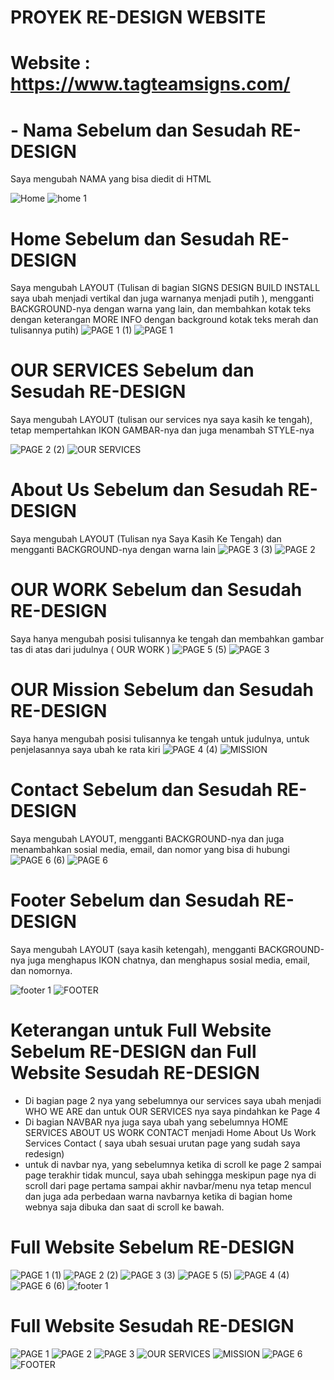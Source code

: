 # PROYEK RE-DESIGN WEBSITE
# Website : https://www.tagteamsigns.com/

# - Nama Sebelum dan Sesudah RE-DESIGN
Saya mengubah NAMA yang bisa diedit di HTML

![Home](https://github.com/wahyudi1203/REDESIGNWEB/assets/169666649/a54874da-5e99-4abe-a654-e4e748956bed)   ![home 1](https://github.com/wahyudi1203/REDESIGNWEB/assets/169666649/c043e16a-ea32-4c12-b777-68b4b1542281)

# Home Sebelum dan Sesudah RE-DESIGN
Saya mengubah LAYOUT (Tulisan di bagian SIGNS DESIGN BUILD INSTALL saya ubah menjadi vertikal dan juga warnanya menjadi putih ), mengganti BACKGROUND-nya dengan warna yang lain, dan membahkan kotak teks dengan keterangan MORE INFO dengan background kotak teks merah dan tulisannya putih)
![PAGE 1 (1)](https://github.com/wahyudi1203/REDESIGNWEB/assets/169666649/39a11d8c-807c-4689-b01a-4db65f4f608f)
![PAGE 1](https://github.com/wahyudi1203/REDESIGNWEB/assets/169666649/253d8875-bf46-42a7-b0f6-d1101ca98791)

# OUR SERVICES Sebelum dan Sesudah RE-DESIGN
Saya mengubah LAYOUT (tulisan our services nya saya kasih ke tengah), tetap mempertahkan IKON GAMBAR-nya dan juga menambah STYLE-nya

![PAGE 2 (2)](https://github.com/wahyudi1203/REDESIGNWEB/assets/169666649/732c7e6b-0657-48d3-ae50-773b1dd1d984)
![OUR SERVICES](https://github.com/wahyudi1203/REDESIGNWEB/assets/169666649/25ceddfe-21bd-4220-a23c-d80500724f39)

# About Us Sebelum dan Sesudah RE-DESIGN
Saya mengubah LAYOUT (Tulisan nya Saya Kasih Ke Tengah) dan mengganti BACKGROUND-nya dengan warna lain
![PAGE 3 (3)](https://github.com/wahyudi1203/REDESIGNWEB/assets/169666649/dfa6a344-8ab9-43b0-aee4-b24a8bffc688)
![PAGE 2](https://github.com/wahyudi1203/REDESIGNWEB/assets/169666649/ad016559-b6fe-470a-ab19-cd71fb4ee17b)

# OUR WORK Sebelum dan Sesudah RE-DESIGN
Saya hanya mengubah posisi tulisannya ke tengah dan membahkan gambar tas di atas dari judulnya ( OUR WORK )
![PAGE 5 (5)](https://github.com/wahyudi1203/REDESIGNWEB/assets/169666649/2b10234a-77e8-45a3-8ced-d8004e6d6ae3)
![PAGE 3](https://github.com/wahyudi1203/REDESIGNWEB/assets/169666649/23b50e57-e467-471a-80e2-cad3a444c95e)

# OUR Mission Sebelum dan Sesudah RE-DESIGN
Saya hanya mengubah posisi tulisannya ke tengah untuk judulnya, untuk penjelasannya saya ubah ke rata kiri
![PAGE 4 (4)](https://github.com/wahyudi1203/REDESIGNWEB/assets/169666649/f4d2bf97-48e6-43af-a90e-b0a778399e02)
![MISSION](https://github.com/wahyudi1203/REDESIGNWEB/assets/169666649/42e55ccf-cc0b-4ec7-9154-d999cbac06e3)


# Contact Sebelum dan Sesudah RE-DESIGN
Saya mengubah LAYOUT, mengganti BACKGROUND-nya dan juga menambahkan sosial media, email, dan nomor yang bisa di hubungi
![PAGE 6 (6)](https://github.com/wahyudi1203/REDESIGNWEB/assets/169666649/6cf30800-36dd-40b9-8000-70885b95249c)
![PAGE 6](https://github.com/wahyudi1203/REDESIGNWEB/assets/169666649/52457df3-c1da-4e1f-af99-5042960adacd)

# Footer Sebelum dan Sesudah RE-DESIGN
Saya mengubah LAYOUT (saya kasih ketengah), mengganti BACKGROUND-nya juga menghapus IKON chatnya, dan menghapus sosial media, email, dan nomornya.

![footer 1](https://github.com/wahyudi1203/REDESIGNWEB/assets/169666649/2195634a-96c3-4a96-9d48-e0b084722e6c)
![FOOTER](https://github.com/wahyudi1203/REDESIGNWEB/assets/169666649/d493f8df-94b5-4502-9be1-f36b897cc517)

# Keterangan untuk Full Website Sebelum RE-DESIGN dan Full Website Sesudah RE-DESIGN
- Di bagian page 2 nya yang sebelumnya our services saya ubah menjadi WHO WE ARE dan untuk OUR SERVICES nya saya pindahkan ke Page 4
- Di bagian NAVBAR nya juga saya ubah yang sebelumnya HOME SERVICES ABOUT US WORK CONTACT menjadi Home About Us Work Services Contact ( saya ubah sesuai urutan page yang sudah saya redesign)
- untuk di navbar nya, yang sebelumnya ketika di scroll ke page 2 sampai page terakhir tidak muncul, saya ubah sehingga meskipun page nya di scroll dari page pertama sampai akhir navbar/menu nya tetap mencul dan juga ada perbedaan warna navbarnya ketika di bagian home webnya saja dibuka dan saat di scroll ke bawah.
  
# Full Website Sebelum RE-DESIGN
![PAGE 1 (1)](https://github.com/wahyudi1203/REDESIGNWEB/assets/169666649/ceb8b5be-4b2b-49ea-bf84-90807d0aa222)
![PAGE 2 (2)](https://github.com/wahyudi1203/REDESIGNWEB/assets/169666649/96b57ec2-36fe-4cdb-a281-842826f2b026)
![PAGE 3 (3)](https://github.com/wahyudi1203/REDESIGNWEB/assets/169666649/8371e317-0764-4f15-a2c1-362ccee9e929)
![PAGE 5 (5)](https://github.com/wahyudi1203/REDESIGNWEB/assets/169666649/39157d15-e717-4ced-ac8e-e07f399c8702)
![PAGE 4 (4)](https://github.com/wahyudi1203/REDESIGNWEB/assets/169666649/7dd00308-7f04-4828-add8-6f81bb9157e2)
![PAGE 6 (6)](https://github.com/wahyudi1203/REDESIGNWEB/assets/169666649/91654e02-92dd-4cbf-bc58-c1593523b996)
![footer 1](https://github.com/wahyudi1203/REDESIGNWEB/assets/169666649/85bdfe83-6a18-4728-a9af-f6f758c549c1)

# Full Website Sesudah RE-DESIGN
![PAGE 1](https://github.com/wahyudi1203/REDESIGNWEB/assets/169666649/9fb1c1e7-6110-43d3-a88e-7b7577a9c566)
![PAGE 2](https://github.com/wahyudi1203/REDESIGNWEB/assets/169666649/1d18833b-28c0-479c-b981-e4eefe1a6f7f)
![PAGE 3](https://github.com/wahyudi1203/REDESIGNWEB/assets/169666649/fb383537-f831-4685-bf78-2efa67417bb3)
![OUR SERVICES](https://github.com/wahyudi1203/REDESIGNWEB/assets/169666649/6bd2d978-e76e-4bf7-958a-85b9b13c3c9c)
![MISSION](https://github.com/wahyudi1203/REDESIGNWEB/assets/169666649/4355a0c8-9b19-457c-b432-f3bb29a2fd7e)
![PAGE 6](https://github.com/wahyudi1203/REDESIGNWEB/assets/169666649/006ce8cb-ba83-4ca7-b536-67b3338e9bad)
![FOOTER](https://github.com/wahyudi1203/REDESIGNWEB/assets/169666649/d493f8df-94b5-4502-9be1-f36b897cc517)





















 



